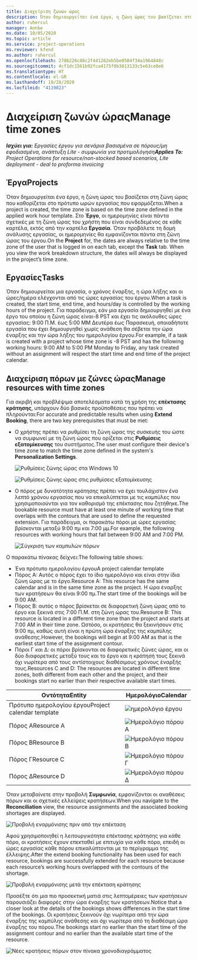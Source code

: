 ```yaml
---
title: Διαχείριση ζωνών ώρας
description: Όταν δημιουργείται ένα έργο, η ζώνη ώρας του βασίζεται στη ζώνη ώρας που καθορίζεται στο πρότυπο ωρών εργασίας που εφαρμόζεται.
author: ruhercul
manager: Annbe
ms.date: 10/05/2020
ms.topic: article
ms.service: project-operations
ms.reviewer: kfend
ms.author: ruhercul
ms.openlocfilehash: 278b226c88c2f441262eb5be0504f34a1964848c
ms.sourcegitcommit: 4cf1dc1561b92fca4175f0b3813133c5e63ce8e6
ms.translationtype: HT
ms.contentlocale: el-GR
ms.lasthandoff: 10/28/2020
ms.locfileid: "4119823"
---
```

# <a name="manage-time-zones"></a><span data-ttu-id="90f8c-103">Διαχείριση ζωνών ώρας</span><span class="sxs-lookup"><span data-stu-id="90f8c-103">Manage time zones</span></span>

<span data-ttu-id="90f8c-104">_**Ισχύει για:** Εργασίες έργου για σενάρια βασισμένα σε πόρους/μη εφοδιασμένα, ανάπτυξη Lite - συμφωνία για προτιμολόγηση_</span><span class="sxs-lookup"><span data-stu-id="90f8c-104">_**Applies To:** Project Operations for resource/non-stocked based scenarios, Lite deployment - deal to proforma invoicing_</span></span>


## <a name="projects"></a><span data-ttu-id="90f8c-105">Έργα</span><span class="sxs-lookup"><span data-stu-id="90f8c-105">Projects</span></span>

<span data-ttu-id="90f8c-106">Όταν δημιουργείται ένα έργο, η ζώνη ώρας του βασίζεται στη ζώνη ώρας που καθορίζεται στο πρότυπο ωρών εργασίας που εφαρμόζεται.</span><span class="sxs-lookup"><span data-stu-id="90f8c-106">When a project is created, the time zone is based on the time zone defined in the applied work hour template.</span></span> <span data-ttu-id="90f8c-107">Στο **Έργο**, οι ημερομηνίες είναι πάντα σχετικές με τη ζώνη ώρας του χρήστη που είναι συνδεδεμένος σε κάθε καρτέλα, εκτός από την καρτέλα **Εργασία**. Όταν προβάλετε τη δομή ανάλυσης εργασίας, οι ημερομηνίες θα εμφανίζονται πάντα στη ζώνη ώρας του έργου.</span><span class="sxs-lookup"><span data-stu-id="90f8c-107">On the **Project** for, the dates are always relative to the time zone of the user that is logged in on each tab, except the **Task** tab. When you view the work breakdown structure, the dates will always be displayed in the project’s time zone.</span></span>

## <a name="tasks"></a><span data-ttu-id="90f8c-108">Εργασίες</span><span class="sxs-lookup"><span data-stu-id="90f8c-108">Tasks</span></span>

<span data-ttu-id="90f8c-109">Όταν δημιουργείται μια εργασία, ο χρόνος έναρξης, η ώρα λήξης και οι ώρες/ημέρα ελέγχονται από τις ώρες εργασίας του έργου.</span><span class="sxs-lookup"><span data-stu-id="90f8c-109">When a task is created, the start time, end time, and hours/day is controlled by the working hours of the project.</span></span> <span data-ttu-id="90f8c-110">Για παράδειγμα, εάν μια εργασία δημιουργηθεί με ένα έργο του οποίου η ζώνη ώρας είναι-8 PST και έχει τις ακόλουθες ώρες εργασίας: 9:00 Π.Μ. έως 5:00 ΜΜ Δευτέρα έως Παρασκευή, οποιαδήποτε εργασία που έχει δημιουργηθεί χωρίς ανάθεση θα σέβεται την ώρα έναρξης και την ώρα λήξης του ημερολογίου έργου.</span><span class="sxs-lookup"><span data-stu-id="90f8c-110">For example, if a task is created with a project whose time zone is -8 PST and has the following working hours: 9:00 AM to 5:00 PM Monday to Friday, any task created without an assignment will respect the start time and end time of the project calendar.</span></span>

## <a name="manage-resources-with-time-zones"></a><span data-ttu-id="90f8c-111">Διαχείριση πόρων με ζώνες ώρας</span><span class="sxs-lookup"><span data-stu-id="90f8c-111">Manage resources with time zones</span></span>

<span data-ttu-id="90f8c-112">Για ακριβή και προβλέψιμα αποτελέσματα κατά τη χρήση της **επέκτασης κράτησης**, υπάρχουν δύο βασικές προϋποθέσεις που πρέπει να πληρούνται:</span><span class="sxs-lookup"><span data-stu-id="90f8c-112">For accurate and predictable results when using **Extend Booking**, there are two key prerequisites that must be met:</span></span>  

- <span data-ttu-id="90f8c-113">Ο χρήστης πρέπει να ρυθμίσει τη ζώνη ώρας της συσκευής του ώστε να συμφωνεί με τη ζώνη ώρας που ορίζεται στις **Ρυθμίσεις εξατομίκευσης** του συστήματος.</span><span class="sxs-lookup"><span data-stu-id="90f8c-113">The user must configure their device's time zone to match the time zone defined in the system's **Personalization Settings**.</span></span>
 
  ![Ρυθμίσεις ζώνης ώρας στα Windows 10](media/reconcile-assignments-03.png)

  ![Ρυθμίσεις ζώνης ώρας στις ρυθμίσεις εξατομίκευσης](media/reconcile-assignments-04.png)
 
- <span data-ttu-id="90f8c-116">Ο πόρος με δυνατότητα κράτησης πρέπει να έχει τουλάχιστον ένα λεπτό χρόνου εργασίας που να επικαλύπτεται με τις καμπύλες που χρησιμοποιούνται για τον καθορισμό της επέκτασης που ζητήθηκε.</span><span class="sxs-lookup"><span data-stu-id="90f8c-116">The bookable resource must have at least one minute of working time that overlaps with the contours that are used to define the requested extension.</span></span> <span data-ttu-id="90f8c-117">Για παράδειγμα, οι παρακάτω πόροι με ώρες εργασίας βρίσκονται μεταξύ 9:00 πμ και 7:00 μμ.</span><span class="sxs-lookup"><span data-stu-id="90f8c-117">For example, the following resources with working hours that fall between 9:00 AM and 7:00 PM.</span></span> 

  ![Σύγκριση των καμπυλών πόρων](media/reconcile-assignments-05.png)

<span data-ttu-id="90f8c-119">Ο παρακάτω πίνακας δείχνει:</span><span class="sxs-lookup"><span data-stu-id="90f8c-119">The following table shows:</span></span>

- <span data-ttu-id="90f8c-120">Ένα πρότυπο ημερολογίου έργου</span><span class="sxs-lookup"><span data-stu-id="90f8c-120">A project calendar template</span></span>
- <span data-ttu-id="90f8c-121">Πόρος Α: Αυτός ο πόρος έχει το ίδιο ημερολόγιο και είναι στην ίδια ζώνη ώρας με το έργο.</span><span class="sxs-lookup"><span data-stu-id="90f8c-121">Resource A: This resource has the same calendar and is in the same time zone as the project.</span></span> <span data-ttu-id="90f8c-122">Η ώρα έναρξης των κρατήσεων θα είναι 9:00 πμ.</span><span class="sxs-lookup"><span data-stu-id="90f8c-122">The start time of the bookings will be 9:00 AM.</span></span>
- <span data-ttu-id="90f8c-123">Πόρος Β: αυτός ο πόρος βρίσκεται σε διαφορετική ζώνη ώρας από το έργο και ξεκινά στις 7:00 Π.Μ. στη ζώνη ώρας του.</span><span class="sxs-lookup"><span data-stu-id="90f8c-123">Resource B: This resource is located in a different time zone than the project and starts at 7:00 AM in their time zone.</span></span> <span data-ttu-id="90f8c-124">Ωστόσο, οι κρατήσεις θα ξεκινήσουν στις 9:00 πμ, καθώς αυτή είναι η πρώτη ώρα έναρξης της καμπύλης ανάθεσης.</span><span class="sxs-lookup"><span data-stu-id="90f8c-124">However, the bookings will begin at 9:00 AM as that is the earliest start time of the assignment contour.</span></span>
- <span data-ttu-id="90f8c-125">Πόροι Γ και Δ: οι πόροι βρίσκονται σε διαφορετικές ζώνες ώρας, και οι δύο διαφορετικές μεταξύ τους και το έργο και η κράτησή τους ξεκινά όχι νωρίτερα από τους αντίστοιχους διαθέσιμους χρόνους έναρξής τους.</span><span class="sxs-lookup"><span data-stu-id="90f8c-125">Resources C and D: The resources are located in different time zones, both different from each other and the project, and their bookings start no earlier than their respective available start times.</span></span>

|<span data-ttu-id="90f8c-126">Οντότητα</span><span class="sxs-lookup"><span data-stu-id="90f8c-126">Entity</span></span>  |<span data-ttu-id="90f8c-127">Ημερολόγιο</span><span class="sxs-lookup"><span data-stu-id="90f8c-127">Calendar</span></span>  |
|-|-|
|<span data-ttu-id="90f8c-128">Πρότυπο ημερολογίου έργου</span><span class="sxs-lookup"><span data-stu-id="90f8c-128">Project calendar template</span></span>   | ![ημερολόγιο έργου](media/reconcile-assignments-06.png) |
|<span data-ttu-id="90f8c-130">Πόρος Α</span><span class="sxs-lookup"><span data-stu-id="90f8c-130">Resource A</span></span>  | ![Ημερολόγιο πόρου Α](media/reconcile-assignments-06.png) |
|<span data-ttu-id="90f8c-132">Πόρος Β</span><span class="sxs-lookup"><span data-stu-id="90f8c-132">Resource B</span></span>  |  ![Ημερολόγιο πόρου Β](media/reconcile-assignments-07.png) |
|<span data-ttu-id="90f8c-134">Πόρος Γ</span><span class="sxs-lookup"><span data-stu-id="90f8c-134">Resource C</span></span>  |  ![Ημερολόγιο πόρου Γ](media/reconcile-assignments-08.png) |
|<span data-ttu-id="90f8c-136">Πόρος Δ</span><span class="sxs-lookup"><span data-stu-id="90f8c-136">Resource D</span></span>  | ![Ημερολόγιο πόρου Δ](media/reconcile-assignments-09.png)  |
 
<span data-ttu-id="90f8c-138">Όταν μεταβαίνετε στην προβολή **Συμφωνία**, εμφανίζονται οι αναθέσεις πόρων και οι σχετικές ελλείψεις κρατήσεων.</span><span class="sxs-lookup"><span data-stu-id="90f8c-138">When you navigate to the **Reconciliation** view, the resource assignments and the associated booking shortages are displayed.</span></span>

![Προβολή εναρμόνισης πριν από την επέκταση](media/reconcile-assignments-10.png)

<span data-ttu-id="90f8c-140">Αφού χρησιμοποιηθεί η λειτουργικότητα επέκτασης κράτησης για κάθε πόρο, οι κρατήσεις έχουν επεκταθεί με επιτυχία για κάθε πόρο, επειδή οι ώρες εργασίας κάθε πόρου επικαλύπτονται με το περίγραμμα της έλλειψης.</span><span class="sxs-lookup"><span data-stu-id="90f8c-140">After the extend booking functionality has been used for each resource, bookings are successfully extended for each resource because each resource’s working hours overlapped with the contours of the shortage.</span></span>

![Προβολή εναρμόνισης μετά την επέκταση κράτησης](media/reconcile-assignments-11.png) 

<span data-ttu-id="90f8c-142">Προσέξτε ότι μια πιο προσεκτική ματιά στις λεπτομέρειες των κρατήσεων παρουσιάζει διαφορές στην ώρα έναρξης των κρατήσεων.</span><span class="sxs-lookup"><span data-stu-id="90f8c-142">Notice that a closer look at the details of the bookings shows differences in the start time of the bookings.</span></span> <span data-ttu-id="90f8c-143">Οι κρατήσεις ξεκινούν όχι νωρίτερα από την ώρα έναρξης της καμπύλης ανάθεσης και όχι νωρίτερα από τη διαθέσιμη ώρα έναρξης του πόρου.</span><span class="sxs-lookup"><span data-stu-id="90f8c-143">The bookings start no earlier than the start time of the assignment contour and no earlier than the available start time of the resource.</span></span>

![Νέες κρατήσεις πόρων στον πίνακα χρονοδιαγράμματος](media/reconcile-assignments-12.png)
